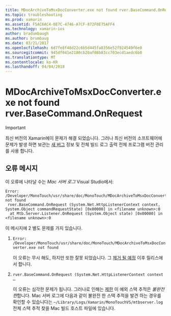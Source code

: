 ```yaml
---
title: MDocArchiveToMsxDocConverter.exe not found rver.BaseCommand.OnRequest
ms.topic: troubleshooting
ms.prod: xamarin
ms.assetid: F5AC6AC4-0E7C-4746-A7CF-872F0E75AFF4
ms.technology: xamarin-ios
author: bradumbaugh
ms.author: brumbaug
ms.date: 03/21/2017
ms.openlocfilehash: 6d7fe8f48d22c6b5d445fa8356e52f924549f6e0
ms.sourcegitcommit: 945df041e2180cb20af08b83cc703ecd1aedc6b0
ms.translationtype: MT
ms.contentlocale: ko-KR
ms.lasthandoff: 04/04/2018
---
```

# <a name="mdocarchivetomsxdocconverterexe-not-found-rverbasecommandonrequest"></a>MDocArchiveToMsxDocConverter.exe not found rver.BaseCommand.OnRequest

> [!IMPORTANT]
> 최신 버전의 Xamarin에이 문제가 해결 되었습니다. 그러나 최신 버전의 소프트웨어에 문제가 발생 하면 보관는 [새 버그](~/cross-platform/troubleshooting/questions/howto-file-bug.md) 정보 및 전체 빌드 로그 출력 전체 프로그램 버전 관리를 사용 합니다.


## <a name="error-message"></a>오류 메시지

이 오류에 나타날 수는 *Mac 서버 로그* Visual Studio에서:

```
Error: /Developer/MonoTouch/usr/share/doc/MonoTouch/MDocArchiveToMsxDocConverter.exe not found
 rver.BaseCommand.OnRequest (System.Net.HttpListenerContext context, System.Object commandRequestState) [0x00000] in <filename unknown>:0
  at Mtb.Server.Listener.OnRequest (System.Object state) [0x00000] in <filename unknown>:0
```

이 메시지에 2 별도 문제를 가지 있습니다.

1.  `Error: /Developer/MonoTouch/usr/share/doc/MonoTouch/MDocArchiveToMsxDocConverter.exe not found`

    이 오류는 무시 해도, 하지만 또한 잘못 되었습니다. 그 [제거 될 예정](https://bugzilla.xamarin.com/show_bug.cgi?id=21667) 이후 릴리스에서 합니다.

2.  `rver.BaseCommand.OnRequest (System.Net.HttpListenerContext context …`

    이 오류는 심각한 문제가 됩니다. 그러나로 인해는 [제한](https://bugzilla.xamarin.com/show_bug.cgi?id=22080) 이 예외 스택 추적은 *불완전 한*합니다. Mac 서버 로그에 다음과 같이 불완전 한 스택 추적을 발견 하는 경우를 확인할 수 있습니다는 `~/Library/Logs/Xamarin/MonoTouchVS/mtbserver.log` 전체 스택 추적 찾을 Mac 빌드 호스트 파일에 있습니다.
